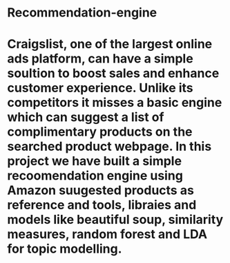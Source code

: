 # Recommendation-engine
# Craigslist, one of the largest online ads platform, can have a simple soultion to boost sales and enhance customer experience. Unlike its competitors it misses a basic engine which can suggest a list of complimentary products on the searched product webpage. In this project we have built a simple recoomendation engine using Amazon suugested products as reference and tools, libraies and models like beautiful soup, similarity measures, random forest and LDA for topic modelling.
